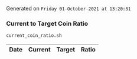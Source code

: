 Generated on `Friday 01-October-2021 at 13:20:31`

### Current to Target Coin Ratio
`current_coin_ratio.sh`

Date|Current|Target|Ratio
---|---|---|---
